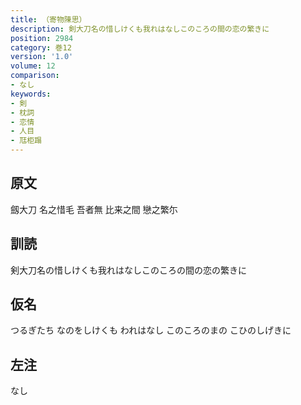 ```yaml
---
title: （寄物陳思）
description: 剣大刀名の惜しけくも我れはなしこのころの間の恋の繁きに
position: 2984
category: 巻12
version: '1.0'
volume: 12
comparison:
- なし
keywords:
- 剣
- 枕詞
- 恋情
- 人目
- 尫柜蹋
---
```


## 原文

劔大刀 名之惜毛 吾者無 比来之間 戀之繁尓

## 訓読

剣大刀名の惜しけくも我れはなしこのころの間の恋の繁きに

## 仮名

つるぎたち なのをしけくも われはなし このころのまの こひのしげきに

## 左注

なし
